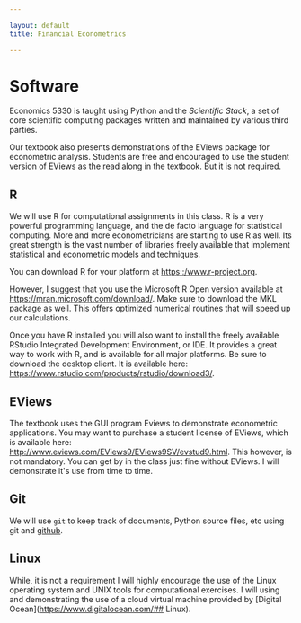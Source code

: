 ```yaml
---

layout: default
title: Financial Econometrics 

---
```


# Software

Economics 5330 is taught using Python and the *Scientific Stack*, a set of core scientific computing packages written and maintained by various third parties.

Our textbook also presents demonstrations of the EViews package for econometric analysis. Students are free and
encouraged to use the student version of EViews as the read along in the textbook. But it is not required. 

## R

We will use R for computational assignments in this class. R is a very powerful programming language, and the de facto
language for statistical computing. More and more econometricians are starting to use R as well. Its great strength is
the vast number of libraries freely available that implement statistical and econometric models and techniques. 

You can download R for your platform at <https::/www.r-project.org>.

However, I suggest that you use the Microsoft R Open version available at <https://mran.microsoft.com/download/>. Make
sure to download the MKL package as well. This offers optimized numerical routines that will speed up our calculations.

Once you have R installed you will also want to install the freely available RStudio Integrated Development Environment,
or IDE. It provides a great way to work with R, and is available for all major platforms. Be sure to download the
desktop client. It is available here: <https://www.rstudio.com/products/rstudio/download3/>. 

## EViews

The textbook uses the GUI program Eviews to demonstrate econometric applications. You may want to purchase a student
license of EViews, which is available here: <http://www.eviews.com/EViews9/EViews9SV/evstud9.html>. This however, is not
mandatory. You can get by in the class just fine without EViews. I will demonstrate it's use from time to time. 

## Git

We will use `git` to keep track of documents, Python source files, etc using git and [github](htts://github.io). 

## Linux

While, it is not a requirement I will highly encourage the use of the Linux operating system and UNIX tools for
computational exercises. I will using and demonstrating the use of a cloud virtual machine provided by [Digital Ocean](https://www.digitalocean.com/## Linux).


